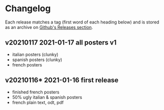 # Changelog
Each release matches a tag (first word of each heading below) and is stored as an archive on [Github's Releases section](https://github.com/myselfhimself/carlo-acutis-novena/releases/).

## v20210117 2021-01-17 all posters v1
- italian posters (clunky)
- spanish posters (clunky)
- french posters

## v20210116\* 2021-01-16 first release
- finished french posters
- 50% ugly italian & spanish posters
- french plain text, odt, pdf

